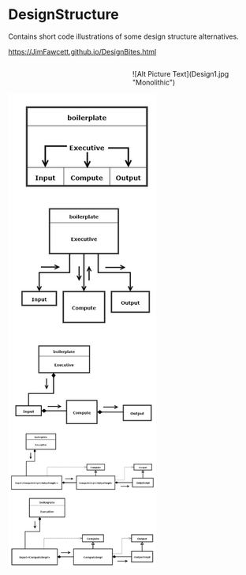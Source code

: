 # DesignStructure
Contains short code illustrations of some design structure alternatives.

https://JimFawcett.github.io/DesignBites.html

<p style="max-width: 50%; float: right;">
![Alt Picture Text](Design1.jpg "Monolithic")
</p>
<img src="Design1.jpg" width="300" style="float:left;"/>
<img src="Design2.jpg" width="300" style="float:left;"/>
<img src="Design4.jpg" width="300" style="float:left;"/>
<img src="Design5.jpg" width="300" style="float:left;"/>
<img src="Design6.jpg" width="300" style="float:left;"/>
